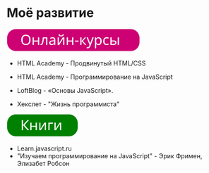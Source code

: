# Моё развитие
![](courses.svg)

* HTML Academy - Продвинутый HTML/CSS

* HTML Academy - Программирование на JavaScript

* LoftBlog - «Основы JavaScript».
* Хекслет - "Жизнь программиста"

![](books.svg)

* Learn.javascript.ru
* "Изучаем программирование на JavaScript" - Эрик Фримен, Элизабет Робсон
